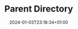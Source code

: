 ---
weight: 999
title: "Parent Directory"
description: ""
icon: "article"
date: "2024-01-03T23:18:34+01:00"
lastmod: "2024-01-03T23:18:34+01:00"
draft: true
toc: true
---